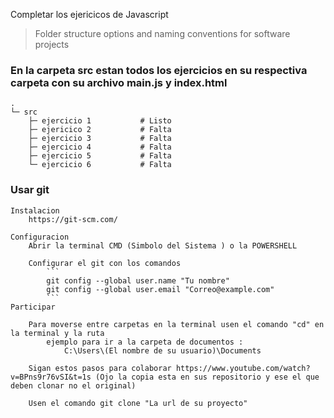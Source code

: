 Completar los ejericicos de Javascript

> Folder structure options and naming conventions for software projects

### En la carpeta src estan todos los ejercicios en su respectiva carpeta con su archivo main.js y index.html

    .
    └─ src
        ├─ ejercicio 1           # Listo
        ├─ ejericico 2           # Falta
        ├─ ejercicio 3           # Falta
        ├─ ejercicio 4           # Falta
        ├─ ejercicio 5           # Falta
        └─ ejercicio 6           # Falta

### Usar git
    Instalacion
        https://git-scm.com/

    Configuracion
        Abrir la terminal CMD (Simbolo del Sistema ) o la POWERSHELL

        Configurar el git con los comandos
            ```
            git config --global user.name "Tu nombre"
            git config --global user.email "Correo@example.com"
            ```
    Participar

        Para moverse entre carpetas en la terminal usen el comando "cd" en la terminal y la ruta
            ejemplo para ir a la carpeta de documentos :
                C:\Users\(El nombre de su usuario)\Documents

        Sigan estos pasos para colaborar https://www.youtube.com/watch?v=BPns9r76vSI&t=1s (Ojo la copia esta en sus repositorio y ese el que deben clonar no el original)

        Usen el comando git clone "La url de su proyecto"
